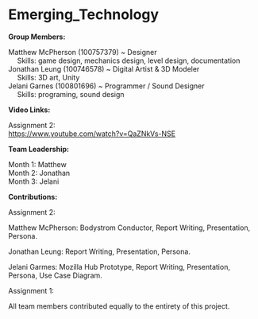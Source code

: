 # Emerging_Technology
**Group Members:**   
  
Matthew McPherson (100757379) ~ Designer  
&emsp; Skills: game design, mechanics design, level design, documentation  
Jonathan Leung (100746578) ~ Digital Artist & 3D Modeler  
&emsp; Skills: 3D art, Unity  
Jelani Garnes (100801696) ~ Programmer / Sound Designer  
&emsp; Skills:  programing, sound design  

**Video Links:**  
  
Assignment 2:  
https://www.youtube.com/watch?v=QaZNkVs-NSE  

**Team Leadership:**  

Month 1: Matthew  
Month 2: Jonathan  
Month 3: Jelani  

**Contributions:**  
  
Assignment 2:  

Matthew McPherson: Bodystrom Conductor, Report Writing, Presentation, Persona.  

Jonathan Leung: Report Writing, Presentation, Persona.  

Jelani Garmes: Mozilla Hub Prototype, Report Writing, Presentation, Persona, Use Case Diagram.  

Assignment 1:  

All team members contributed equally to the entirety of this project.  
